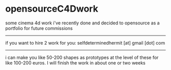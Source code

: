 # opensourceC4Dwork
some cinema 4d work i've recently done and decided to opensource as a portfolio for future commissions

---

if you want to hire 2 work for you: selfdeterminedhermit [at] gmail [dot] com

---

i can make you like 50-200 shapes as prototypes at the level of these for like 100-200 euros.
I will finish the work in about one or two weeks
